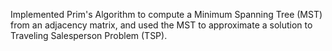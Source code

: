 Implemented Prim's Algorithm to compute a Minimum Spanning Tree (MST) from an adjacency matrix, and used the MST to approximate a solution to Traveling Salesperson Problem (TSP).
